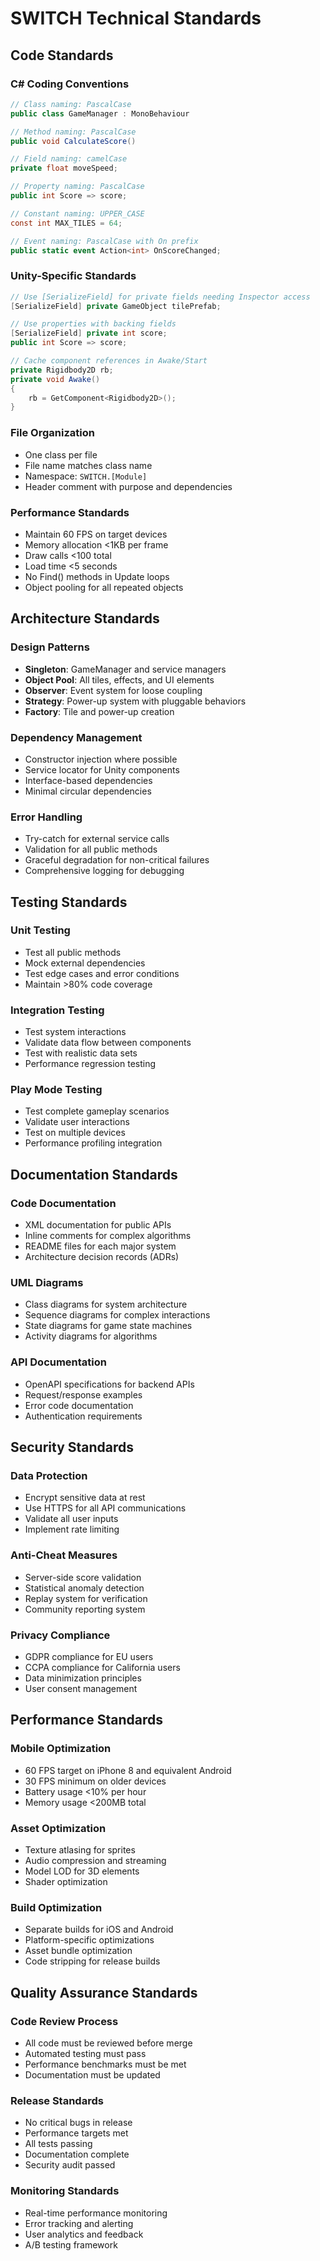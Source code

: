 # SWITCH Technical Standards

## Code Standards

### C# Coding Conventions
```csharp
// Class naming: PascalCase
public class GameManager : MonoBehaviour

// Method naming: PascalCase
public void CalculateScore()

// Field naming: camelCase
private float moveSpeed;

// Property naming: PascalCase
public int Score => score;

// Constant naming: UPPER_CASE
const int MAX_TILES = 64;

// Event naming: PascalCase with On prefix
public static event Action<int> OnScoreChanged;
```

### Unity-Specific Standards
```csharp
// Use [SerializeField] for private fields needing Inspector access
[SerializeField] private GameObject tilePrefab;

// Use properties with backing fields
[SerializeField] private int score;
public int Score => score;

// Cache component references in Awake/Start
private Rigidbody2D rb;
private void Awake()
{
    rb = GetComponent<Rigidbody2D>();
}
```

### File Organization
- One class per file
- File name matches class name
- Namespace: `SWITCH.[Module]`
- Header comment with purpose and dependencies

### Performance Standards
- Maintain 60 FPS on target devices
- Memory allocation <1KB per frame
- Draw calls <100 total
- Load time <5 seconds
- No Find() methods in Update loops
- Object pooling for all repeated objects

## Architecture Standards

### Design Patterns
- **Singleton**: GameManager and service managers
- **Object Pool**: All tiles, effects, and UI elements
- **Observer**: Event system for loose coupling
- **Strategy**: Power-up system with pluggable behaviors
- **Factory**: Tile and power-up creation

### Dependency Management
- Constructor injection where possible
- Service locator for Unity components
- Interface-based dependencies
- Minimal circular dependencies

### Error Handling
- Try-catch for external service calls
- Validation for all public methods
- Graceful degradation for non-critical failures
- Comprehensive logging for debugging

## Testing Standards

### Unit Testing
- Test all public methods
- Mock external dependencies
- Test edge cases and error conditions
- Maintain >80% code coverage

### Integration Testing
- Test system interactions
- Validate data flow between components
- Test with realistic data sets
- Performance regression testing

### Play Mode Testing
- Test complete gameplay scenarios
- Validate user interactions
- Test on multiple devices
- Performance profiling integration

## Documentation Standards

### Code Documentation
- XML documentation for public APIs
- Inline comments for complex algorithms
- README files for each major system
- Architecture decision records (ADRs)

### UML Diagrams
- Class diagrams for system architecture
- Sequence diagrams for complex interactions
- State diagrams for game state machines
- Activity diagrams for algorithms

### API Documentation
- OpenAPI specifications for backend APIs
- Request/response examples
- Error code documentation
- Authentication requirements

## Security Standards

### Data Protection
- Encrypt sensitive data at rest
- Use HTTPS for all API communications
- Validate all user inputs
- Implement rate limiting

### Anti-Cheat Measures
- Server-side score validation
- Statistical anomaly detection
- Replay system for verification
- Community reporting system

### Privacy Compliance
- GDPR compliance for EU users
- CCPA compliance for California users
- Data minimization principles
- User consent management

## Performance Standards

### Mobile Optimization
- 60 FPS target on iPhone 8 and equivalent Android
- 30 FPS minimum on older devices
- Battery usage <10% per hour
- Memory usage <200MB total

### Asset Optimization
- Texture atlasing for sprites
- Audio compression and streaming
- Model LOD for 3D elements
- Shader optimization

### Build Optimization
- Separate builds for iOS and Android
- Platform-specific optimizations
- Asset bundle optimization
- Code stripping for release builds

## Quality Assurance Standards

### Code Review Process
- All code must be reviewed before merge
- Automated testing must pass
- Performance benchmarks must be met
- Documentation must be updated

### Release Standards
- No critical bugs in release
- Performance targets met
- All tests passing
- Documentation complete
- Security audit passed

### Monitoring Standards
- Real-time performance monitoring
- Error tracking and alerting
- User analytics and feedback
- A/B testing framework
